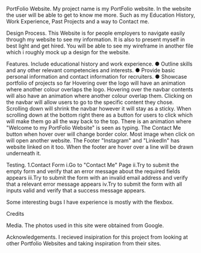 PortFolio Website.
My project name is my PortFolio website.
In the website the user will be able to get to know me more. Such as my Education History, Work Experience, Past Projects and a way to Contact me.

Design Process.
This Website is for people employers to navigate easily through my website to see my information.
It is also to present myself in best light and get hired.
You will be able to see my wireframe in another file which i roughly mock up a design for the website.

Features.
Include educational history and work experience.
● Outline skills and any other relevant competencies and interests.
● Provide basic personal information and contact information for recruiters.
● Showcase portfolio of projects so far
Hovering over the logo will have an animation where another colour overlaps the logo.
Hovering over the navbar contents will also have an animation where another colour overlap them.
Clicking on the navbar will allow users to go to the specific content they chose.
Scrolling down will shrink the navbar however it will stay as a sticky.
When scrolling down at the bottom right there as a button for users to click which will make them go all the way back to the top.
There is an animation where "Welcome to my PortFolio Website" is seen as typing.
The Contact Me button when hover over will change border color.
Most image when click on will open another website.
The Footer "Instagram" and "LinkedIn" has website linked on it too.
When the footer are hover over a line will be drawn underneath it.

Testing.
1.Contact Form
i.Go to "Contact Me" Page
ii.Try to submit the empty form and verify that an error message about the required fields appears
iii.Try to submit the form with an invalid email address and verify that a relevant error message appears
iv.Try to submit the form with all inputs valid and verify that a success message appears.

Some interesting bugs I have experience is mostly with the flexbox.

Credits

Media.
The photos used in this site were obtained from Google.

Acknowledgements.
I recieved insipiration for this project from looking at other Portfolio Websites and taking inspiration from their sites.